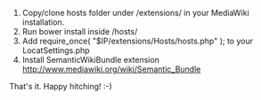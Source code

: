 1. Copy/clone hosts folder under /extensions/ in your MediaWiki installation.
2. Run bower install inside /hosts/
3. Add require_once( "$IP/extensions/Hosts/hosts.php" ); to your LocatSettings.php
4. Install SemanticWikiBundle extension http://www.mediawiki.org/wiki/Semantic_Bundle


That's it. Happy hitching! :-)